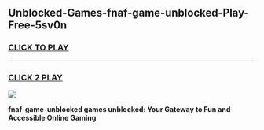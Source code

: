 
## Unblocked-Games-fnaf-game-unblocked-Play-Free-5sv0n
<h3>
<a href="https://premium76.site?title=fnaf-game-unblocked&ref=09A">CLICK TO PLAY</a></h3>
<hr>

<h3>
<a href="https://premium76.site?title=fnaf-game-unblocked&ref=09A">CLICK 2 PLAY</a>
  
</h3>

<a href="https://premium76.site?title=fnaf-game-unblocked&ref=09A"><img src="https://clearcache.store/games.png"></a>


**fnaf-game-unblocked games unblocked: Your Gateway to Fun and Accessible Online Gaming**
